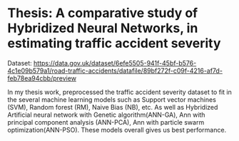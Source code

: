 # Thesis: A comparative study of Hybridized Neural Networks, in estimating traffic accident severity 
Dataset: https://data.gov.uk/dataset/6efe5505-941f-45bf-b576-4c1e09b579a1/road-traffic-accidents/datafile/89bf272f-c09f-4216-af7d-feb78ea94cbb/preview

In my thesis work, preprocessed the traffic accident severity dataset to fit in the several machine learning models such as Support vector machines (SVM), Random forest (RM), Naive Bias (NB), etc. As well as Hybridized Artificial neural network with Genetic algorithm(ANN-GA), Ann with principal component analysis (ANN-PCA), Ann with particle swarm optimization(ANN-PSO). These models overall gives us best performance.
